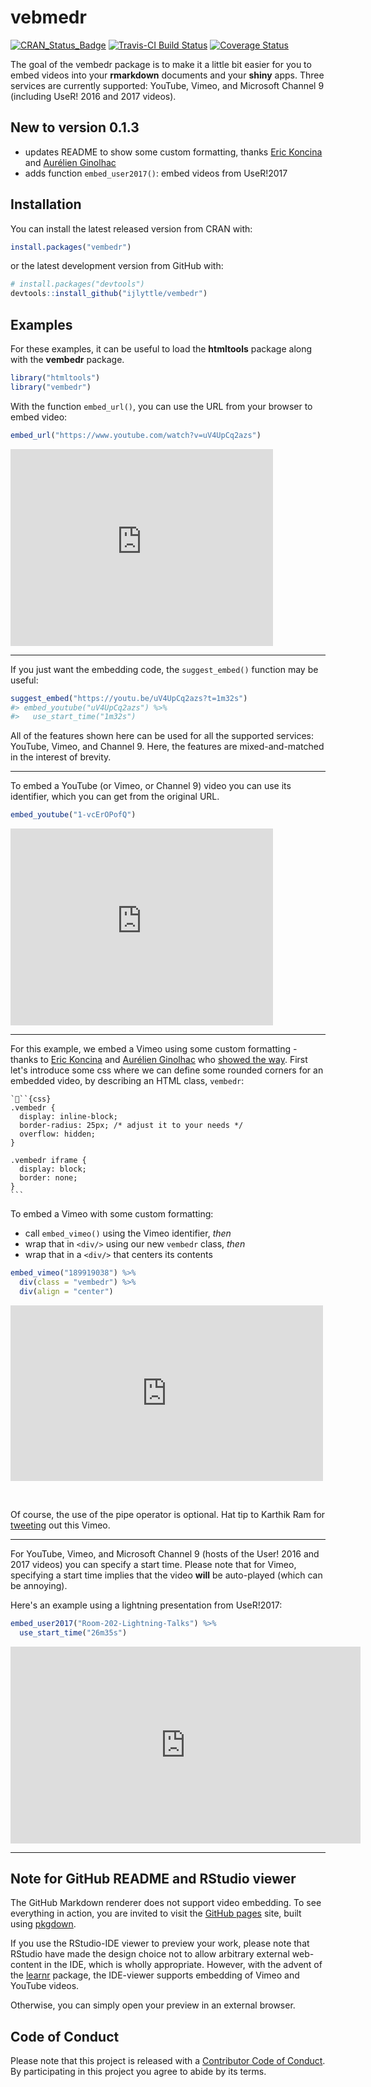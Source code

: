 
vebmedr
=======

[![CRAN\_Status\_Badge](http://www.r-pkg.org/badges/version/vembedr)](https://cran.r-project.org/package=vembedr) [![Travis-CI Build Status](https://travis-ci.org/ijlyttle/vembedr.svg?branch=master)](https://travis-ci.org/ijlyttle/vembedr) [![Coverage Status](https://img.shields.io/codecov/c/github/ijlyttle/vembedr/master.svg)](https://codecov.io/github/ijlyttle/vembedr?branch=master)

The goal of the vembedr package is to make it a little bit easier for you to embed videos into your **rmarkdown** documents and your **shiny** apps. Three services are currently supported: YouTube, Vimeo, and Microsoft Channel 9 (including UseR! 2016 and 2017 videos).

New to version 0.1.3
--------------------

-   updates README to show some custom formatting, thanks [Eric Koncina](https://github.com/koncina) and [Aurélien Ginolhac](https://github.com/ginolhac)
-   adds function `embed_user2017()`: embed videos from UseR!2017

Installation
------------

You can install the latest released version from CRAN with:

``` r
install.packages("vembedr")
```

or the latest development version from GitHub with:

``` r
# install.packages("devtools")
devtools::install_github("ijlyttle/vembedr")
```

Examples
--------

For these examples, it can be useful to load the **htmltools** package along with the **vembedr** package.

``` r
library("htmltools")
library("vembedr")
```

With the function `embed_url()`, you can use the URL from your browser to embed video:

``` r
embed_url("https://www.youtube.com/watch?v=uV4UpCq2azs")
```

<!--html_preserve-->
<iframe src="https://www.youtube.com/embed/uV4UpCq2azs" width="420" height="315" frameborder="0" allowfullscreen>
</iframe>
<!--/html_preserve-->

------------------------------------------------------------------------

If you just want the embedding code, the `suggest_embed()` function may be useful:

``` r
suggest_embed("https://youtu.be/uV4UpCq2azs?t=1m32s")
#> embed_youtube("uV4UpCq2azs") %>%
#>   use_start_time("1m32s")
```

All of the features shown here can be used for all the supported services: YouTube, Vimeo, and Channel 9. Here, the features are mixed-and-matched in the interest of brevity.

------------------------------------------------------------------------

To embed a YouTube (or Vimeo, or Channel 9) video you can use its identifier, which you can get from the original URL.

``` r
embed_youtube("1-vcErOPofQ")
```

<!--html_preserve-->
<iframe src="https://www.youtube.com/embed/1-vcErOPofQ" width="420" height="315" frameborder="0" allowfullscreen>
</iframe>
<!--/html_preserve-->

------------------------------------------------------------------------

For this example, we embed a Vimeo using some custom formatting - thanks to [Eric Koncina](https://github.com/koncina) and [Aurélien Ginolhac](https://github.com/ginolhac) who [showed the way](https://github.com/ijlyttle/vembedr/issues/25). First let's introduce some css where we can define some rounded corners for an embedded video, by describing an HTML class, `vembedr`:

    ```{css}
    .vembedr {
      display: inline-block;
      border-radius: 25px; /* adjust it to your needs */
      overflow: hidden;
    }

    .vembedr iframe {
      display: block;
      border: none;
    }
    ```

To embed a Vimeo with some custom formatting:

-   call `embed_vimeo()` using the Vimeo identifier, *then*
-   wrap that in `<div/>` using our new `vembedr` class, *then*
-   wrap that in a `<div/>` that centers its contents

``` r
embed_vimeo("189919038") %>%
  div(class = "vembedr") %>%
  div(align = "center")
```

<!--html_preserve-->
<iframe class="vimeo-embed" src="https://player.vimeo.com/video/189919038" width="500" height="281" frameborder="0" webkitallowfullscreen mozallowfullscreen allowfullscreen>
</iframe>

<!--/html_preserve-->
<!--html_preserve-->
<br/><!--/html_preserve-->

Of course, the use of the pipe operator is optional. Hat tip to Karthik Ram for [tweeting](https://twitter.com/_inundata/status/794616331727294464) out this Vimeo.

------------------------------------------------------------------------

For YouTube, Vimeo, and Microsoft Channel 9 (hosts of the User! 2016 and 2017 videos) you can specify a start time. Please note that for Vimeo, specifying a start time implies that the video **will** be auto-played (which can be annoying).

Here's an example using a lightning presentation from UseR!2017:

``` r
embed_user2017("Room-202-Lightning-Talks") %>% 
  use_start_time("26m35s")
```

<!--html_preserve-->
<iframe src="https://channel9.msdn.com/Events/useR-international-R-User-conferences/useR-International-R-User-2017-Conference/Room-202-Lightning-Talks/player#time=0h26m35s:paused" width="560" height="315" frameborder="0" allowfullscreen>
</iframe>
<!--/html_preserve-->

------------------------------------------------------------------------

Note for GitHub README and RStudio viewer
-----------------------------------------

The GitHub Markdown renderer does not support video embedding. To see everything in action, you are invited to visit the [GitHub pages](http://ijlyttle.github.io/vembedr/) site, built using [pkgdown](http://hadley.github.io/pkgdown/).

If you use the RStudio-IDE viewer to preview your work, please note that RStudio have made the design choice not to allow arbitrary external web-content in the IDE, which is wholly appropriate. However, with the advent of the [learnr](https://rstudio.github.io/learnr/) package, the IDE-viewer supports embedding of Vimeo and YouTube videos.

Otherwise, you can simply open your preview in an external browser.

Code of Conduct
---------------

Please note that this project is released with a [Contributor Code of Conduct](CONDUCT.md). By participating in this project you agree to abide by its terms.
